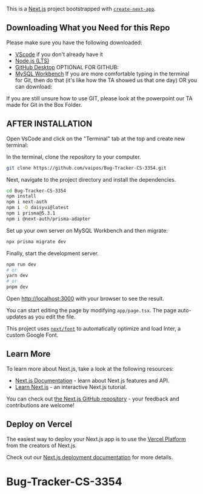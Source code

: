 This is a [Next.js](https://nextjs.org/) project bootstrapped with [`create-next-app`](https://github.com/vercel/next.js/tree/canary/packages/create-next-app).

## Downloading What you Need for this Repo

Please make sure you have the following downloaded:
- [VScode](https://code.visualstudio.com/) if you don't already have it
- [Node.js (LTS)](https://nodejs.org/en)
- [GitHub Desktop](https://desktop.github.com/) OPTIONAL FOR GITHUB:
- [MySQL Workbench](https://www.mysql.com/products/workbench/)
If you are more comfortable typing in the terminal for Git, then do that (it's like how the TA showed us that one day) OR you can download:

If you are still unsure how to use GIT, please look at the powerpoint our TA made for Git in the Box Folder.

## AFTER INSTALLATION

Open VsCode and click on the "Terminal" tab at the top and create new terminal:

In the terminal, clone the repository to your computer.
```bash
git clone https://github.com/vaipos/Bug-Tracker-CS-3354.git
```
Next, navigate to the project directory and install the dependencies.
```bash
cd Bug-Tracker-CS-3354
npm install
npm i next-auth
npm i -D daisyui@latest
npm i prisma@5.3.1
npm i @next-auth/prisma-adapter

```
Set up your own server on MySQL Workbench and then migrate:
```bash
npx prisma migrate dev
```
Finally, start the development server.

```bash
npm run dev
# or
yarn dev
# or
pnpm dev
```

Open [http://localhost:3000](http://localhost:3000) with your browser to see the result.

You can start editing the page by modifying `app/page.tsx`. The page auto-updates as you edit the file.

This project uses [`next/font`](https://nextjs.org/docs/basic-features/font-optimization) to automatically optimize and load Inter, a custom Google Font.

## Learn More

To learn more about Next.js, take a look at the following resources:

- [Next.js Documentation](https://nextjs.org/docs) - learn about Next.js features and API.
- [Learn Next.js](https://nextjs.org/learn) - an interactive Next.js tutorial.

You can check out [the Next.js GitHub repository](https://github.com/vercel/next.js/) - your feedback and contributions are welcome!

## Deploy on Vercel

The easiest way to deploy your Next.js app is to use the [Vercel Platform](https://vercel.com/new?utm_medium=default-template&filter=next.js&utm_source=create-next-app&utm_campaign=create-next-app-readme) from the creators of Next.js.

Check out our [Next.js deployment documentation](https://nextjs.org/docs/deployment) for more details.
# Bug-Tracker-CS-3354
